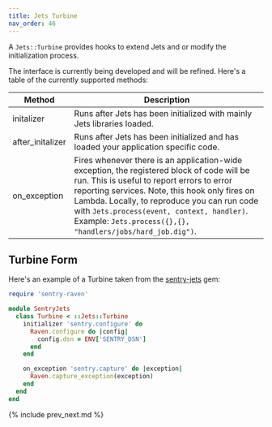 ```yaml
---
title: Jets Turbine
nav_order: 46
---
```


A `Jets::Turbine` provides hooks to extend Jets and or modify the initialization process.

The interface is currently being developed and will be refined. Here's a table of the currently supported methods:

Method | Description
--- | ---
initalizer | Runs after Jets has been initialized with mainly Jets libraries loaded.
after_initalizer | Runs after Jets has been initialized and has loaded your application specific code.
on_exception | Fires whenever there is an application-wide exception, the registered block of code will be run. This is useful to report errors to error reporting services. Note, this hook only fires on Lambda. Locally, to reproduce you can run code with `Jets.process(event, context, handler)`.  Example: `Jets.process({},{}, "handlers/jobs/hard_job.dig")`.

## Turbine Form

Here's an example of a Turbine taken from the [sentry-jets](https://github.com/tongueroo/sentry-jets/blob/master/lib/sentry_jets/turbine.rb) gem:

```ruby
require 'sentry-raven'

module SentryJets
  class Turbine < ::Jets::Turbine
    initializer 'sentry.configure' do
      Raven.configure do |config|
        config.dsn = ENV['SENTRY_DSN']
      end
    end

    on_exception 'sentry.capture' do |exception|
      Raven.capture_exception(exception)
    end
  end
end
```

{% include prev_next.md %}